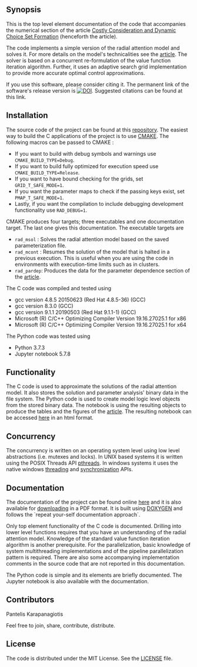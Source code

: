 ## Synopsis

This is the top level element documentation of the code that accompanies the numerical section of the article 
[Costly Consideration and Dynamic Choice Set Formation](https://papers.ssrn.com/sol3/papers.cfm?abstract_id=3423876) 
(henceforth the article). 

The code implements a simple version of the radial attention model and solves it. For more details on the model's
technicalities see the [article](https://papers.ssrn.com/sol3/papers.cfm?abstract_id=3423876). The solver is based 
on a concurrent re-formulation of the value function iteration algorithm. Further, it uses an adaptive search grid 
implementation to provide more accurate optimal control approximations.

If you use this software, please consider citing it. The permanent link of the software's release version is 
[![DOI](https://zenodo.org/badge/doi/10.5281/zenodo.3353648.png)](https://zenodo.org/badge/latestdoi/199311654). 
Suggested  citations can be found at this link. 

## Installation

The source code of the project can be found at this [repository](https://github.com/pi-kappa-devel/rad). The easiest 
way to build the C applications of the project is to use [CMAKE](https://cmake.org/). The following macros can be 
passed to CMAKE :
 - If you want to build with debug symbols and warnings use `CMAKE_BUILD_TYPE=Debug`.
 - If you want to build fully optimized for execution speed use `CMAKE_BUILD_TYPE=Release`.
 - If you want to have bound checking for the grids, set `GRID_T_SAFE_MODE=1`.
 - If you want the parameter maps to check if the passing keys exist, set `PMAP_T_SAFE_MODE=1`.
 - Lastly, if you want the compilation to include debugging development functionality use `RAD_DEBUG=1`.
 
CMAKE produces four targets; three executables and one documentation target. The last one gives this documentation.
The executable targets are
 - `rad_msol`  : Solves the radial attention model based on the saved parameterization file.
 - `rad_mcont` : Resumes the solution of the model that is halted in a previous execution. This is useful when you
 are using the code in environments with execution-time limits such as in clusters.
 - `rad_pardep`: Produces the data for the parameter dependence section of the 
 [article](https://papers.ssrn.com/sol3/papers.cfm?abstract_id=3423876).

The C code was compiled and tested using 
 - gcc version 4.8.5 20150623 (Red Hat 4.8.5-36) (GCC)
 - gcc version 8.3.0 (GCC)
 - gcc version 9.1.1 20190503 (Red Hat 9.1.1-1) (GCC)
 - Microsoft (R) C/C++ Optimizing Compiler Version 19.16.27025.1 for x86
 - Microsoft (R) C/C++ Optimizing Compiler Version 19.16.27025.1 for x64

The Python code was tested using 
 - Python 3.7.3 
 - Jupyter notebook 5.7.8

## Functionality

The C code is used to approximate the solutions of the radial attention model. It also stores the solution
and parameter analysis' binary data in the file system. The Python code is used to create model logic level objects
from the stored binary data. The notebook is using the resulting objects to produce the tables and the figures of
the [article](https://papers.ssrn.com/sol3/papers.cfm?abstract_id=3423876). The resulting notebook can be accessed
[here](https://rad.pikappa.eu/notebook.html) in an html format.

## Concurrency

The concurrency is written on an operating system level using low level abstractions (i.e. mutexes and locks). 
In UNIX based systems it is written using the POSIX Threads API [pthreads](http://www.cs.wm.edu/wmpthreads.html). 
In windows systems it uses the native windows 
[threading](https://docs.microsoft.com/en-us/windows/win32/api/processthreadsapi/) and 
[synchronization](https://docs.microsoft.com/en-us/windows/win32/api/synchapi/) APIs.

## Documentation

The documentation of the project can be found online [here](https://rad.pikappa.eu/index.html) and it is 
also available for [downloading](https://rad.pikappa.eu/refman.pdf) in a PDF format. It is 
built using [DOXYGEN](http://www.doxygen.nl/) and follows the `repeat your-self documentation approach´. 

Only top element functionality of the C code is documented. Drilling into lower level functions requires that you 
have an understanding of the radial attention model. Knowledge of the standard value function iteration algorithm is 
another prerequisite. For the parallelization, basic knowledge of system multithreading implementations and of the 
pipeline parallelization pattern is required. There are also some accompanying implementation comments in the source 
code that are not reported in this documentation.

The Python code is simple and its elements are briefly documented. The Jupyter notebook is also available with the 
documentation. 

## Contributors

Pantelis Karapanagiotis 

Feel free to join, share, contribute, distribute.

## License

The code is distributed under the MIT License. See the [LICENSE](https://rad.pikappa.eu/LICENSE.txt) file.
